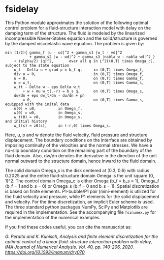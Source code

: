# fsidelay

This Python module approximates the solution of the following optimal
control problem for a fluid-structure interaction model with delay on
the damping term of the structure. The fluid is modeled by the linearized 
incompressible Navier-Stokes equation and the solid/structure is governed
by the damped viscoelastic wave equation. The problem is given by:

    min (1/2){ gamma_f |u - ud|^2 + gamma_s1 |w_t - vd|^2
               + gamma_s2 |w - wd|^2 + gamma_s3 |nabla w - nabla wd|^2 }
        + (alpha/2) |q|^2,       over all q in L^2((0,T) times Omega_c),
    subject to the state equation
        u_t - Delta u + grad p = b_f q,     in (0,T) times Omega_f,
        div u = 0,                          in (0,T) times Omega_f,
        u = 0,                              on (0,T) times Gamma_f,
        u = w_t,                            on (0,T) times Gamma_s,
        w_tt - Delta w - eps Delta w_t
            + w + mu w_t(.-r) = b_s q,      on (0,T) times Omega_s,
        dw/dn + eps dw_t/dn - du/dn + pn
            = 0,                            on (0,T) times Gamma_s,
    equipped with the inital data
        u(0) = u0,          in Omega_f,
        w(0) = w0,          in Omega_s,
        w_t(0) = v0,        in Omega_s,
    and initial history
        w_t(s) = z0(s),     in (-r,0) times Omega_s.
        
Here, u, p and w denote the fluid velocity, fluid pressure and structure
displacement. The boundary conditions on the interface are obtained by
imposing continuity of the velocities and the normal stresses. We have a
no-slip boundary condition on the remaining part of the boundary of the
fluid domain. Also, dw/dn denotes the derivative in the direction of the
unit normal outward to the structure domain, hence inward to the fluid
domain. 

The solid domain Omega_s is the disk centered at (0.3, 0.6) with radius
0.2025 and the entire fluid-structure domain Omega is the unit square
(0, 1)^2. The control domain Omega_c is either Omega (b_f = b_s = 1),
Omega_f (b_f = 1 and b_s = 0) or Omega_s (b_f = 0 and b_s = 1).
Spatial discretization is based on finite elements. P1-bubble/P1 pair
(mini-element) is utilized for the fluid velocity and pressure, while
P1 elements for the solid displacement and velocity. For the time
discretization, an implicit Euler scheme is used.
The three standard python packages NumPy, SciPy and Matplotlib are
required in the implementation. See the accompanying file `fsinumex.py`
for the implementation of the numerical examples. 

If you find these codes useful, you can cite the manuscript as:

*G. Peralta and K. Kunisch, Analysis and finite element discretization 
for the optimal control of a linear fluid-structure interaction problem 
with delay, IMA Journal of Numerical Analysis, Vol. 40, pp. 140-206, 2020. 
https://doi.org/10.1093/imanum/dry070*
